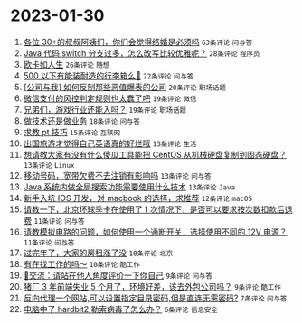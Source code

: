 # 2023-01-30

1. [各位 30+的叔叔阿姨们，你们会觉得结婚是必须吗](https://www.v2ex.com/t/911512) `63条评论` `问与答`
1. [Java 代码 switch 分支过多，怎么改写比较优雅呢？](https://www.v2ex.com/t/911506) `28条评论` `程序员`
1. [欧卡如人生](https://www.v2ex.com/t/911497) `26条评论` `随想`
1. [500 以下有能装耐造的行李箱么🥹](https://www.v2ex.com/t/911502) `22条评论` `问与答`
1. [[公司与我] 如何反制那些恶值爆表的公司](https://www.v2ex.com/t/911541) `20条评论` `职场话题`
1. [微信支付的风控判定规则也太蠢了吧](https://www.v2ex.com/t/911517) `19条评论` `微信`
1. [兄弟们，游戏行业还能入吗？](https://www.v2ex.com/t/911492) `19条评论` `职场话题`
1. [做技术还是做业务](https://www.v2ex.com/t/911505) `18条评论` `问与答`
1. [求教 pt 技巧](https://www.v2ex.com/t/911493) `15条评论` `互联网`
1. [出国旅游才觉得自己英语真的好烂哦](https://www.v2ex.com/t/911542) `13条评论` `生活`
1. [想请教大家有没有什么傻瓜工具能把 CentOS 从机械硬盘复制到固态硬盘？](https://www.v2ex.com/t/911530) `13条评论` `Linux`
1. [移动号码，宽带欠费不去注销有影响吗](https://www.v2ex.com/t/911522) `13条评论` `问与答`
1. [Java 系统内做全局搜索功能需要使用什么技术](https://www.v2ex.com/t/911509) `13条评论` `Java`
1. [新手入坑 IOS 开发，对 macbook 的选择，求推荐](https://www.v2ex.com/t/911540) `12条评论` `macOS`
1. [请教一下，北京环球季卡在使用了 1 次情况下，是否可以要求按次数扣款后退费](https://www.v2ex.com/t/911529) `11条评论` `问与答`
1. [请教模拟电路的问题，如何使用一个通断开关，选择使用不同的 12V 电源？](https://www.v2ex.com/t/911516) `11条评论` `问与答`
1. [过完年了，大家的房租涨了没](https://www.v2ex.com/t/911520) `10条评论` `北京`
1. [有在找工作的吗～](https://www.v2ex.com/t/911491) `10条评论` `酷工作`
1. [🦒交流：请站在他人角度评价一下你自己](https://www.v2ex.com/t/911546) `9条评论` `问与答`
1. [猪厂 3 年前端失业 5 个月了，环境好差，该去外包公司吗？](https://www.v2ex.com/t/911543) `9条评论` `酷工作`
1. [反向代理一个网站,可以设置指定目录密码,但是直连无需密码?](https://www.v2ex.com/t/911504) `7条评论` `问与答`
1. [电脑中了 hardbit2 勒索病毒了怎么办？](https://www.v2ex.com/t/911534) `6条评论` `信息安全`
